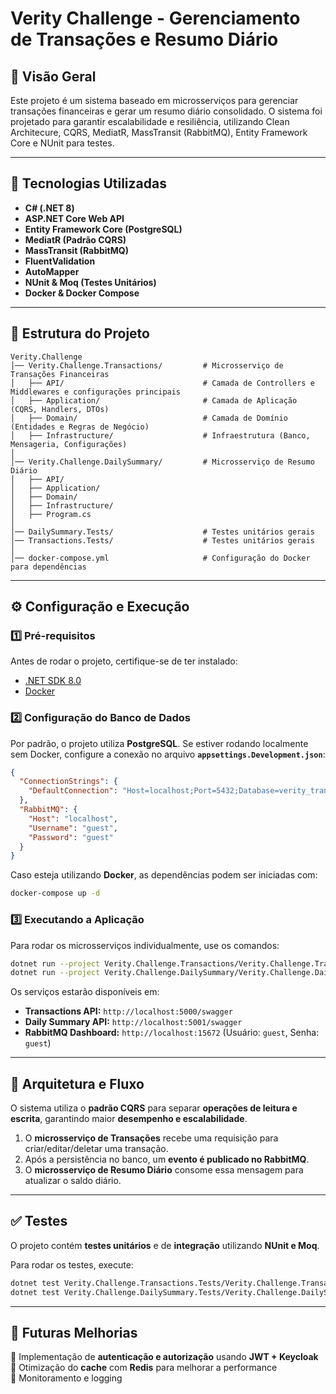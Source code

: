 # Verity Challenge - Gerenciamento de Transações e Resumo Diário

## 📌 Visão Geral
Este projeto é um sistema baseado em microsserviços para gerenciar transações financeiras e gerar um resumo diário consolidado. O sistema foi projetado para garantir escalabilidade e resiliência, utilizando Clean Architecure, CQRS, MediatR, MassTransit (RabbitMQ), Entity Framework Core e NUnit para testes.

---

## 🚀 Tecnologias Utilizadas
- **C# (.NET 8)**
- **ASP.NET Core Web API**
- **Entity Framework Core (PostgreSQL)**
- **MediatR (Padrão CQRS)**
- **MassTransit (RabbitMQ)**
- **FluentValidation**
- **AutoMapper**
- **NUnit & Moq (Testes Unitários)**
- **Docker & Docker Compose**

---

## 📂 Estrutura do Projeto

```
Verity.Challenge
│── Verity.Challenge.Transactions/         # Microsserviço de Transações Financeiras
│   ├── API/                               # Camada de Controllers e Middlewares e configurações principais
│   ├── Application/                       # Camada de Aplicação (CQRS, Handlers, DTOs)
│   ├── Domain/                            # Camada de Domínio (Entidades e Regras de Negócio)
│   ├── Infrastructure/                    # Infraestrutura (Banco, Mensageria, Configurações)
│
│── Verity.Challenge.DailySummary/         # Microsserviço de Resumo Diário
│   ├── API/
│   ├── Application/
│   ├── Domain/
│   ├── Infrastructure/
│   ├── Program.cs
│
│── DailySummary.Tests/                    # Testes unitários gerais
│── Transactions.Tests/                    # Testes unitários gerais
│
│── docker-compose.yml                     # Configuração do Docker para dependências
```

---

## ⚙️ **Configuração e Execução**

### **1️⃣ Pré-requisitos**
Antes de rodar o projeto, certifique-se de ter instalado:
- [.NET SDK 8.0](https://dotnet.microsoft.com/en-us/download/dotnet/8.0)
- [Docker](https://www.docker.com/get-started)

### **2️⃣ Configuração do Banco de Dados**
Por padrão, o projeto utiliza **PostgreSQL**. Se estiver rodando localmente sem Docker, configure a conexão no arquivo **`appsettings.Development.json`**:

```json
{
  "ConnectionStrings": {
    "DefaultConnection": "Host=localhost;Port=5432;Database=verity_transactions;Username=admin;Password=admin"
  },
  "RabbitMQ": {
    "Host": "localhost",
    "Username": "guest",
    "Password": "guest"
  }
}
```

Caso esteja utilizando **Docker**, as dependências podem ser iniciadas com:

```sh
docker-compose up -d
```

### **3️⃣ Executando a Aplicação**
Para rodar os microsserviços individualmente, use os comandos:

```sh
dotnet run --project Verity.Challenge.Transactions/Verity.Challenge.Transactions.csproj
dotnet run --project Verity.Challenge.DailySummary/Verity.Challenge.DailySummary.csproj
```

Os serviços estarão disponíveis em:
- **Transactions API:** `http://localhost:5000/swagger`
- **Daily Summary API:** `http://localhost:5001/swagger`
- **RabbitMQ Dashboard:** `http://localhost:15672` (Usuário: `guest`, Senha: `guest`)

---

## 🔄 **Arquitetura e Fluxo**
O sistema utiliza o **padrão CQRS** para separar **operações de leitura e escrita**, garantindo maior **desempenho e escalabilidade**.

1. O **microsserviço de Transações** recebe uma requisição para criar/editar/deletar uma transação.
2. Após a persistência no banco, um **evento é publicado no RabbitMQ**.
3. O **microsserviço de Resumo Diário** consome essa mensagem para atualizar o saldo diário.

---

## ✅ **Testes**
O projeto contém **testes unitários** e de **integração** utilizando **NUnit e Moq**.

Para rodar os testes, execute:

```sh
dotnet test Verity.Challenge.Transactions.Tests/Verity.Challenge.Transactions.Tests.csproj
dotnet test Verity.Challenge.DailySummary.Tests/Verity.Challenge.DailySummary.Tests.csproj
```

---

## 📌 **Futuras Melhorias**
🔹 Implementação de **autenticação e autorização** usando **JWT + Keycloak**  
🔹 Otimização do **cache** com **Redis** para melhorar a performance  
🔹 Monitoramento e logging

